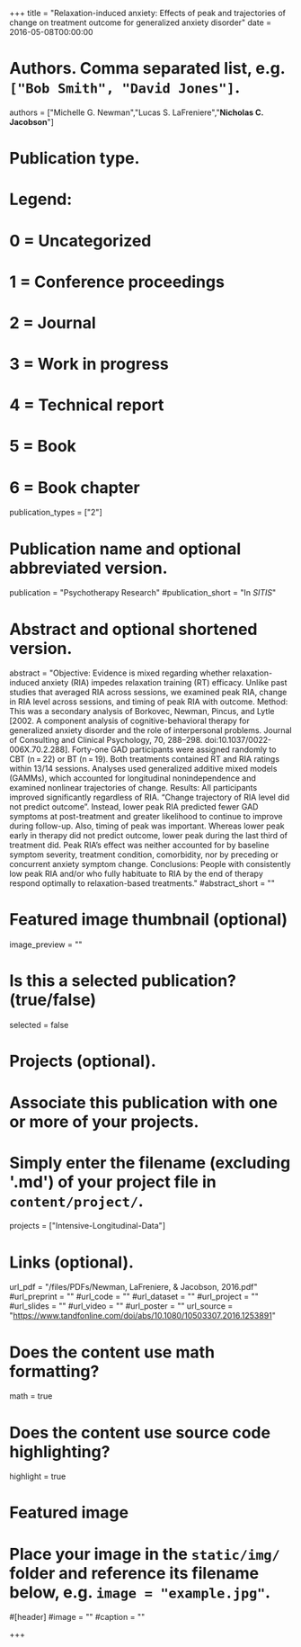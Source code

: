 +++
title = "Relaxation-induced anxiety: Effects of peak and trajectories of change on treatment outcome for generalized anxiety disorder"
date = 2016-05-08T00:00:00

# Authors. Comma separated list, e.g. `["Bob Smith", "David Jones"]`.
authors = ["Michelle G. Newman","Lucas S. LaFreniere","**Nicholas C. Jacobson**"]

# Publication type.
# Legend:
# 0 = Uncategorized
# 1 = Conference proceedings
# 2 = Journal
# 3 = Work in progress
# 4 = Technical report
# 5 = Book
# 6 = Book chapter
publication_types = ["2"]

# Publication name and optional abbreviated version.
publication = "Psychotherapy Research"
#publication_short = "In *SITIS*"

# Abstract and optional shortened version.
abstract = "Objective: Evidence is mixed regarding whether relaxation-induced anxiety (RIA) impedes relaxation training (RT) efficacy. Unlike past studies that averaged RIA across sessions, we examined peak RIA, change in RIA level across sessions, and timing of peak RIA with outcome. Method: This was a secondary analysis of Borkovec, Newman, Pincus, and Lytle [2002. A component analysis of cognitive-behavioral therapy for generalized anxiety disorder and the role of interpersonal problems. Journal of Consulting and Clinical Psychology, 70, 288–298. doi:10.1037/0022-006X.70.2.288]. Forty-one GAD participants were assigned randomly to CBT (n = 22) or BT (n = 19). Both treatments contained RT and RIA ratings within 13/14 sessions. Analyses used generalized additive mixed models (GAMMs), which accounted for longitudinal nonindependence and examined nonlinear trajectories of change. Results: All participants improved significantly regardless of RIA. “Change trajectory of RIA level did not predict outcome”. Instead, lower peak RIA predicted fewer GAD symptoms at post-treatment and greater likelihood to continue to improve during follow-up. Also, timing of peak was important. Whereas lower peak early in therapy did not predict outcome, lower peak during the last third of treatment did. Peak RIA’s effect was neither accounted for by baseline symptom severity, treatment condition, comorbidity, nor by preceding or concurrent anxiety symptom change. Conclusions: People with consistently low peak RIA and/or who fully habituate to RIA by the end of therapy respond optimally to relaxation-based treatments."
#abstract_short = ""

# Featured image thumbnail (optional)
image_preview = ""

# Is this a selected publication? (true/false)
selected = false

# Projects (optional).
#   Associate this publication with one or more of your projects.
#   Simply enter the filename (excluding '.md') of your project file in `content/project/`.
projects = ["Intensive-Longitudinal-Data"]

# Links (optional).
url_pdf = "/files/PDFs/Newman, LaFreniere, & Jacobson, 2016.pdf"
#url_preprint = ""
#url_code = ""
#url_dataset = ""
#url_project = ""
#url_slides = ""
#url_video = ""
#url_poster = ""
url_source = "https://www.tandfonline.com/doi/abs/10.1080/10503307.2016.1253891"

# Does the content use math formatting?
math = true

# Does the content use source code highlighting?
highlight = true

# Featured image
# Place your image in the `static/img/` folder and reference its filename below, e.g. `image = "example.jpg"`.
#[header]
#image = ""
#caption = ""

+++
